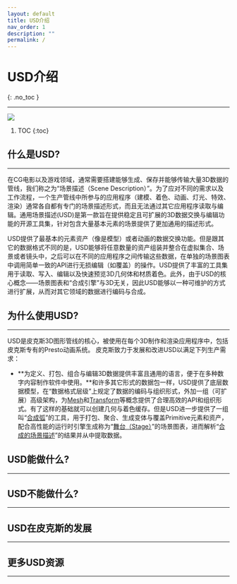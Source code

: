 ```yaml
---
layout: default
title: USD介绍
nav_order: 1
description: ""
permalink: /
---
```


# USD介绍
{: .no_toc }

---
![](https://graphics.pixar.com/usd/docs/attachments/340328893/553309696.jpg)

1. TOC
{:toc}

## 什么是USD?
---
在CG电影以及游戏领域，通常需要搭建能够生成、保存并能够传输大量3D数据的管线，我们称之为“场景描述（Scene Description）”。为了应对不同的需求以及工作流程，一个生产管线中所参与的应用程序（建模、着色、动画、灯光、特效、渲染）通常各自都有专门的场景描述形式，而且无法通过其它应用程序读取与编辑。通用场景描述(USD)是第一款旨在提供稳定且可扩展的3D数据交换与编辑功能的开源工具集，针对包含大量基本元素的场景提供了更加通用的描述形式。

USD提供了最基本的元素资产（像是模型）或者动画的数据交换功能。但是跟其它的数据格式不同的是，USD能够将任意数量的资产组装并整合在虚拟集合、场景或者镜头中，之后可以在不同的应用程序之间传输这些数据，在单独的场景图表中调用简单一致的API进行无损编辑（如覆盖）的操作。USD提供了丰富的工具集用于读取、写入、编辑以及快速预览3D几何体和材质着色。此外，由于USD的核心概念——场景图表和“合成引擎”与3D无关，因此USD能够以一种可维护的方式进行扩展，从而对其它领域的数据进行编码与合成。

## 为什么使用USD?
---
USD是皮克斯3D图形管线的核心，被使用在每个3D制作和渲染应用程序中，包括皮克斯专有的Presto动画系统。
皮克斯致力于发展和改进USD以满足下列生产需求：
- **为定义、打包、组合与编辑3D数据提供丰富且通用的语言，便于在多种数字内容制作软件中使用。**和许多其它形式的数据包一样，USD提供了底层数据模型，在“数据格式层级”上规定了数据的编码与组织形式，外加一组（可扩展）高级架构，为[Mesh](https://graphics.pixar.com/usd/docs/api/class_usd_geom_mesh.html#details)和[Transform](https://graphics.pixar.com/usd/docs/api/class_usd_geom_xformable.html#details)等概念提供了合理高效的API和组织形式。有了这样的基础就可以创建几何与着色缓存。但是USD进一步提供了一组叫“[合成弧](https://graphics.pixar.com/usd/docs/USD-Glossary.html#USDGlossary-CompositionArcs)”的工具，用于打包、聚合、生成变体与覆盖Primitive元素和资产，配合高性能的运行时引擎生成称为“[舞台（Stage）](https://graphics.pixar.com/usd/docs/USD-Glossary.html#USDGlossary-Composition)”的场景图表，进而解析“[合成的场景描述](https://graphics.pixar.com/usd/docs/USD-Glossary.html#USDGlossary-Composition)”的结果并从中提取数据。

## USD能做什么?
---

## USD不能做什么?
---

## USD在皮克斯的发展
---

## 更多USD资源
---

